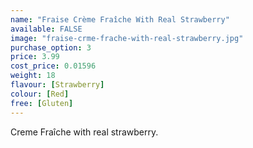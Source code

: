```yaml
---
name: "Fraise Crème Fraîche With Real Strawberry"
available: FALSE
image: "fraise-crme-frache-with-real-strawberry.jpg"
purchase_option: 3
price: 3.99
cost_price: 0.01596
weight: 18
flavour: [Strawberry]
colour: [Red]
free: [Gluten]
---
```

Creme Fraîche with real strawberry.